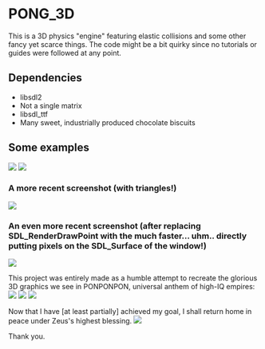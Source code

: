 # PONG_3D
This is a 3D physics "engine" featuring elastic collisions and some other fancy yet scarce things.
The code might be a bit quirky since no tutorials or guides were followed at any point.
## Dependencies
* libsdl2
* Not a single matrix
* libsdl_ttf
* Many sweet, industrially produced chocolate biscuits

## Some examples
![](https://raw.githubusercontent.com/Theophylactus/PONG_3D/main/img/pong.png)
![](https://raw.githubusercontent.com/Theophylactus/PONG_3D/main/img/pongpong.png)
### A more recent screenshot (with triangles!)
![](https://raw.githubusercontent.com/Theophylactus/PONG_3D/main/img/pongpongpong.png)

### An even more recent screenshot (after replacing SDL_RenderDrawPoint with the much faster... uhm.. directly putting pixels on the SDL_Surface of the window!)
![](https://raw.githubusercontent.com/Theophylactus/PONG_3D/main/img/wayway.png)

This project was entirely made as a humble attempt to recreate the glorious 3D graphics we see in PONPONPON, universal anthem of high-IQ empires:
![](https://raw.githubusercontent.com/Theophylactus/PONG_3D/main/img/carousel.jpg)
![](https://raw.githubusercontent.com/Theophylactus/PONG_3D/main/img/hand.jpg)
![](https://raw.githubusercontent.com/Theophylactus/PONG_3D/main/img/feet.jpg)

Now that I have [at least partially] achieved my goal, I shall return home in peace under Zeus's highest blessing.
![](https://raw.githubusercontent.com/Theophylactus/PONG_3D/main/img/cardinal.png)

Thank you.
